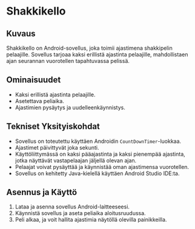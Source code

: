 # Shakkikello

## Kuvaus

Shakkikello on Android-sovellus, joka toimii ajastimena shakkipelin pelaajille. Sovellus tarjoaa kaksi erillistä ajastinta pelaajille, mahdollistaen ajan seurannan vuorotellen tapahtuvassa pelissä.

## Ominaisuudet

- Kaksi erillistä ajastinta pelaajille.
- Asetettava peliaika.
- Ajastimien pysäytys ja uudelleenkäynnistys.

## Tekniset Yksityiskohdat

- Sovellus on toteutettu käyttäen Androidin `CountDownTimer`-luokkaa.
- Ajastimet päivittyvät joka sekunti.
- Käyttöliittymässä on kaksi pääajastinta ja kaksi pienempää ajastinta, jotka näyttävät vastapelaajan jäljellä olevan ajan.
- Pelaajat voivat pysäyttää ja käynnistää oman ajastimensa vuorotellen.
- Sovellus on kehitetty Java-kielellä käyttäen Android Studio IDE:ta.

## Asennus ja Käyttö

1. Lataa ja asenna sovellus Android-laitteeseesi.
2. Käynnistä sovellus ja aseta peliaika aloitusruudussa.
3. Peli alkaa, ja voit hallita ajastimia näytöllä olevilla painikkeilla.
